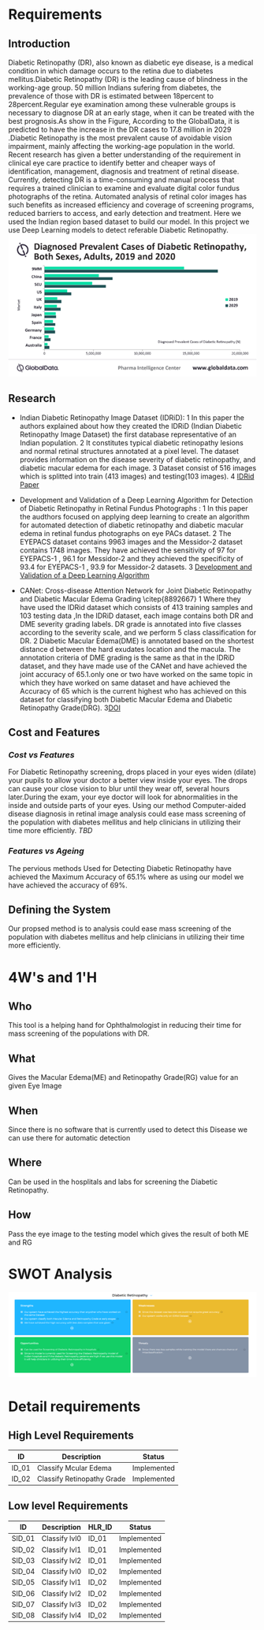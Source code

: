 # Requirements

## Introduction
Diabetic Retinopathy (DR), also known as diabetic eye disease, is a medical condition in which damage occurs to the retina due to diabetes mellitus.Diabetic Retinopathy (DR) is the leading cause of blindness in the working-age group. 50 million Indians sufering from diabetes, the prevalence of those with DR is estimated between 18percent to 28percent.Regular eye examination among these vulnerable groups is necessary to diagnose DR at an early stage, when it can be treated with the best prognosis.As show in the Figure, According to the GlobalData, it is predicted to have the increase in the DR cases to 17.8 million in 2029 .Diabetic Retinopathy is the most prevalent cause of avoidable vision impairment, mainly affecting the working-age population in the world. Recent research has given a better understanding of the requirement in clinical eye care practice to identify better and cheaper ways of identification, management, diagnosis and treatment of retinal disease. Currently, detecting DR is a time-consuming and manual process that requires a trained clinician to examine and evaluate digital color fundus photographs of the retina. Automated analysis of retinal color images has such benefits as increased efficiency and coverage of screening programs, reduced barriers to access, and early detection and treatment. Here we used the Indian region based dataset to build our model. In this project we use Deep Learning models to detect referable Diabetic Retinopathy.
![Stats](https://github.com/Deepak141/Sample_ltts/blob/main/1_Requirements/Stats%20(1).png)

## Research
  * Indian Diabetic Retinopathy Image Dataset (IDRiD): 
   1  In this paper the authors explained about how they created the IDRiD (Indian Diabetic Retinopathy Image Dataset) the first database representative of an Indian population. 
   2  It constitutes typical diabetic retinopathy lesions and normal retinal structures annotated at a pixel level. The dataset provides information on the disease severity of diabetic retinopathy, and diabetic macular edema for each image.
   3  Dataset consist of 516 images which is splitted into train (413 images) and testing(103 images).
   4  [IDRid Paper](https://www.mdpi.com/2306-5729/3/3/25)

 

  * Development and Validation of a Deep Learning Algorithm for Detection of Diabetic Retinopathy in Retinal Fundus Photographs :
  1  In this paper the audthors focused on applying deep learning to create an algorithm for automated detection of diabetic retinopathy and diabetic macular edema in retinal fundus photographs on eye PACs dataset.
  2  The EYEPACS dataset contains 9963 images and the Messidor-2 dataset contains 1748 images. They have achieved the sensitivity of 97 for EYEPACS-1 , 96.1 for Messidor-2 and they achieved the specificity of 93.4 for EYEPACS-1 , 93.9 for Messidor-2 datasets.
  3  [Development and Validation of a Deep Learning Algorithm ](https://doi.org/10.1001/jama.2016.17216)

  * CANet: Cross-disease Attention Network for Joint Diabetic Retinopathy and Diabetic Macular Edema Grading \citep{8892667}
  1 Where they have used the IDRid dataset which consists of 413 training samples and 103 testing data ,In the IDRiD dataset, each image contains both DR and DME severity grading labels. DR grade is annotated into five classes according to the severity scale, and we perform 5 class classification for DR. 
  2 Diabetic Macular Edema(DME) is annotated based on the shortest distance d between the hard exudates location and the macula. The annotation criteria of DME grading is the same as that in the IDRiD dataset, and they have made use of the CANet and have achieved the joint accuracy of 65.1.only one or two have worked on the same topic in which they have worked on same dataset and have achieved the Accuracy of 65 which is the current highest who has achieved on this dataset for classifying both Diabetic Macular Edema and Diabetic Retinopathy Grade(DRG).
  3[DOI](10.1109/TMI.2019.2951844)

## Cost and Features
### *Cost vs Features*
For Diabetic Retinopathy screening, drops placed in your eyes widen (dilate) your pupils to allow your doctor a better view inside your eyes. The drops can cause your close vision to blur until they wear off, several hours later.During the exam, your eye doctor will look for abnormalities in the inside and outside parts of your eyes. 
Using our method Computer-aided disease diagnosis in retinal image analysis could ease mass screening of the population with diabetes mellitus and help clinicians in utilizing their time more efficiently. 
*TBD*

### *Features vs Ageing*
The pervious methods Used for Detecting Diabetic Retinopathy have achieved the Maximum Accuracy of 65.1% where as using our model we have achieved the accuracy of 69%.

## Defining the System
Our propsed method is to analysis could ease mass screening of the population with diabetes mellitus and help clinicians in utilizing their time more efficiently.

# 4W's and 1'H

## Who

This tool is a helping hand for Ophthalmologist in reducing their time for mass screening of the populations with DR.

## What

Gives the Macular Edema(ME) and Retinopathy Grade(RG) value for an given Eye Image

## When

Since there is no software that is currently used to detect this Disease we can use there for automatic detection

## Where

Can be used in the hosplitals and labs for screening the Diabetic Retinopathy.

## How

Pass the eye image to the testing model which gives the result of both ME and RG


# SWOT Analysis

![swot](https://github.com/Deepak141/Sample_ltts/blob/main/1_Requirements/Screenshot%20(375).png)

# Detail requirements
## High Level Requirements

|      ID          |Description                          |Status                         |
|----------------|-------------------------------|-----------------------------|
|ID_01|Classify Mcular Edema |Implemented|
|ID_02|Classify Retinopathy Grade |Implemented|



##  Low level Requirements
|      ID          |Description                          |  HLR_ID  |Status               |
|----------------|-------------------------------|----------|-----------------------------|
|SID_01|Classify lvl0|ID_01|Implemented|
|SID_02|Classify lvl1|ID_01|Implemented|
|SID_03|Classify lvl2|ID_01|Implemented|
|SID_04|Classify lvl0|ID_02|Implemented|
|SID_05|Classify lvl1|ID_02|Implemented|
|SID_06|Classify lvl2|ID_02|Implemented|
|SID_07|Classify lvl3|ID_02|Implemented|
|SID_08|Classify lvl4|ID_02|Implemented|

